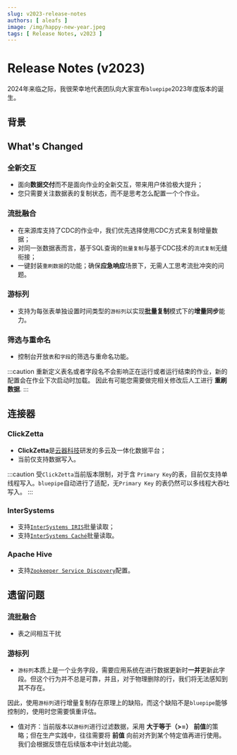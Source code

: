 ```yaml
---
slug: v2023-release-notes
authors: [ aleafs ]
image: /img/happy-new-year.jpeg
tags: [ Release Notes, v2023 ]
---
```


# Release Notes (v2023)

2024年来临之际，我很荣幸地代表团队向大家宣布`bluepipe`2023年度版本的诞生。

## 背景

## What's Changed

### 全新交互

* 面向**数据交付**而不是面向作业的全新交互，带来用户体验极大提升；
* 您只需要关注数据表的复制状态，而不是思考怎么配置一个个作业。

### 流批融合

* 在来源库支持了CDC的作业中，我们优先选择使用CDC方式来复制增量数据；
* 对同一张数据表而言，基于SQL查询的`批量复制`与基于CDC技术的`流式复制`无缝衔接；
* 一键封装`重刷数据`的功能；确保**应急响应**场景下，无需人工思考流批冲突的问题。

### 游标列

* 支持为每张表单独设置时间类型的`游标列`以实现**批量复制**模式下的**增量同步**能力。

### 筛选与重命名

* 控制台开放`表`和`字段`的筛选与重命名功能。

:::caution
重新定义表名或者字段名不会影响正在运行或者运行结束的作业，新的配置会在作业下次启动时加载。
因此有可能您需要做完相关修改后人工进行 **重刷数据**.
:::

## 连接器

### ClickZetta

* **ClickZetta**是[云器科技](https://www.yunqi.tech)研发的多云及一体化数据平台；
* 当前仅支持数据写入。

:::caution
受`ClickZetta`当前版本限制，对于含 `Primary Key`的表，目前仅支持单线程写入。`bluepipe`自动进行了适配，无`Primary Key`
的表仍然可以多线程大吞吐写入。
:::

### InterSystems

* 支持[`InterSystems IRIS`](https://www.intersystems.com/data-platform/)批量读取；
* 支持[`InterSystems Caché`](https://www.intersystems.com/cache/)批量读取。

### Apache Hive

* 支持[`Zookeeper Service Discovery`](https://cwiki.apache.org/confluence/display/hive/hiveserver2+clients#HiveServer2Clients-ConnectionURLWhenZooKeeperServiceDiscoveryIsEnabled)配置。

## 遗留问题

### 流批融合

* 表之间相互干扰

### 游标列

* `游标列`本质上是一个业务字段，需要应用系统在进行数据更新时**一并**更新此字段。但这个行为并不总是可靠，并且，对于物理删除的行，我们将无法感知到其不存在。

因此，使用`游标列`进行增量复制存在原理上的缺陷，而这个缺陷不是`bluepipe`能够控制的，使用时您需要慎重评估。

* 值对齐：当前版本以`游标列`进行过滤数据，采用 **大于等于（>=）** **前值**的策略；但在生产实践中，往往需要将 **前值**
向前对齐到某个特定值再进行使用。我们会根据反馈在后续版本中计划此功能。
